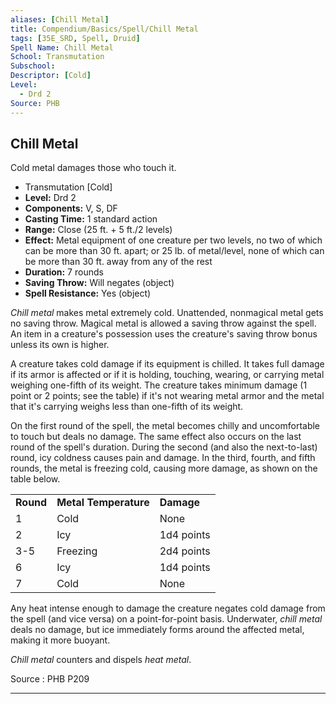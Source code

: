 ```yaml
---
aliases: [Chill Metal]
title: Compendium/Basics/Spell/Chill Metal
tags: [35E_SRD, Spell, Druid]
Spell Name: Chill Metal
School: Transmutation
Subschool: 
Descriptor: [Cold]
Level:
  - Drd 2
Source: PHB
---
```



## Chill Metal

Cold metal damages those who touch it.

*   Transmutation [Cold]
*   **Level:** Drd 2
*   **Components:** V, S, DF
*   **Casting Time:** 1 standard action
*   **Range:** Close (25 ft. + 5 ft./2 levels)
*   **Effect:** Metal equipment of one creature per two levels, no two of which can be more than 30 ft. apart; or 25 lb. of metal/level, none of which can be more than 30 ft. away from any of the rest
*   **Duration:** 7 rounds
*   **Saving Throw:** Will negates (object)
*   **Spell Resistance:** Yes (object)

<p><i>Chill metal</i> makes metal extremely cold. Unattended, nonmagical metal gets no saving throw. Magical metal is allowed a saving throw against the spell. An item in a creature's possession uses the creature's saving throw bonus unless its own is higher.</p><p>A creature takes cold damage if its equipment is chilled. It takes full damage if its armor is affected or if it is holding, touching, wearing, or carrying metal weighing one-fifth of its weight. The creature takes minimum damage (1 point or 2 points; see the table) if it's not wearing metal armor and the metal that it's carrying weighs less than one-fifth of its weight.</p><p>On the first round of the spell, the metal becomes chilly and uncomfortable to touch but deals no damage. The same effect also occurs on the last round of the spell's duration. During the second (and also the next-to-last) round, icy coldness causes pain and damage. In the third, fourth, and fifth rounds, the metal is freezing cold, causing more damage, as shown on the table below.</p><table> <tr decoration="underline"> <td> <b>Round</b> </td> <td> <b>Metal Temperature</b> </td> <td> <b>Damage</b> </td> </tr> <tr> <td> 1 </td> <td> Cold </td> <td> None </td> </tr> <tr> <td> 2 </td> <td> Icy </td> <td> 1d4 points </td> </tr> <tr> <td> 3-5 </td> <td> Freezing </td> <td> 2d4 points </td> </tr> <tr> <td> 6 </td> <td> Icy </td> <td> 1d4 points </td> </tr> <tr> <td> 7 </td> <td> Cold </td> <td> None </td> </tr> </table><p>Any heat intense enough to damage the creature negates cold damage from the spell (and vice versa) on a point-for-point basis. Underwater, <i>chill metal</i> deals no damage, but ice immediately forms around the affected metal, making it more buoyant.</p><p><i>Chill metal</i> counters and dispels <i>heat metal</i>.</p>

Source : PHB P209

---
